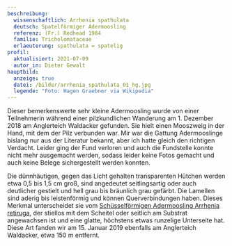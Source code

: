 ```yaml
---
beschreibung:
  wissenschaftlich: Arrhenia spathulata
  deutsch: Spatelförmiger Adermoosling
  referenz: (Fr.) Redhead 1984
  familie: Tricholomataceae
  erlaeuterung: spathulata = spatelig
profil:
  aktualisiert: 2021-07-09
  autor_in: Dieter Gewalt
hauptbild:
  anzeige: true
  datei: /bilder/arrhenia_spathulata_01_hg.jpg
  legende: "Foto: Hagen Graebner via Wikipedia"
---
```

Dieser bemerkenswerte sehr kleine Adermoosling wurde von einer Teilnehmerin während einer pilzkundlichen Wanderung am 1. Dezember 2018 am Anglerteich Waldacker gefunden. Sie hielt einen Mooszweig in der Hand, mit dem der Pilz verbunden war. Mir war die Gattung Adermooslinge bislang nur aus der Literatur bekannt, aber ich hatte gleich den richtigen Verdacht. Leider ging der Fund verloren und auch die Fundstelle konnte nicht mehr ausgemacht werden, sodass leider keine Fotos gemacht und auch keine Belege sichergestellt werden konnten. 

Die dünnhäutigen, gegen das Licht gehalten transparenten Hütchen werden etwa 0,5 bis 1,5 cm groß, sind angedeutet seitlingsartig oder auch deutlicher gestielt und hell grau bis bräunlich grau gefärbt. Die Lamellen sind aderig bis leistenförmig und können Querverbindungen haben. Dieses Merkmal unterscheidet sie vom [Schüsselförmigen Adermoosling Arrhenia retiruga](/pilze/arrhenia-retiruga-schüsselförmiger-adermoosling), der stiellos mit dem Scheitel oder seitlich am Substrat angewachsen ist und eine glatte, höchstens etwas runzelige Unterseite hat. Diese Art fanden wir am 15. Januar 2019 ebenfalls am Anglerteich Waldacker, etwa 150 m entfernt.
